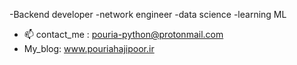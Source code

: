 -Backend developer
-network engineer 
-data science
-learning ML
- 📫 contact_me : pouria-python@protonmail.com
- My_blog: www.pouriahajipoor.ir
<!---
Pouria1995/Pouria1995 is a ✨ special ✨ repository because its `README.md` (this file) appears on your GitHub profile.
You can click the Preview link to take a look at your changes.
--->
